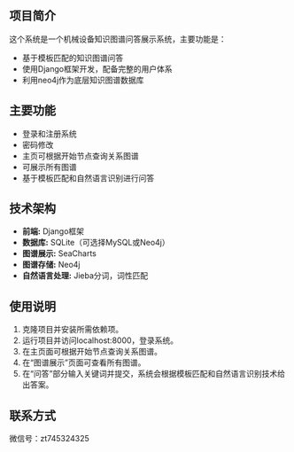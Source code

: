 ## 项目简介

这个系统是一个机械设备知识图谱问答展示系统，主要功能是：

- 基于模板匹配的知识图谱问答
- 使用Django框架开发，配备完整的用户体系
- 利用neo4j作为底层知识图谱数据库

## 主要功能

- 登录和注册系统
- 密码修改
- 主页可根据开始节点查询关系图谱
- 可展示所有图谱
- 基于模板匹配和自然语言识别进行问答


## 技术架构

- **前端:** Django框架
- **数据库:** SQLite（可选择MySQL或Neo4j）
- **图谱展示:** SeaCharts
- **图谱存储:** Neo4j
- **自然语言处理:** Jieba分词，词性匹配

## 使用说明

1. 克隆项目并安装所需依赖项。
2. 运行项目并访问localhost:8000，登录系统。
3. 在主页面可根据开始节点查询关系图谱。
4. 在“图谱展示”页面可查看所有图谱。
5. 在“问答”部分输入关键词并提交，系统会根据模板匹配和自然语言识别技术给出答案。


## 联系方式

微信号：zt745324325